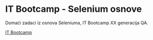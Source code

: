 # IT Bootcamp - Selenium osnove

Domaći zadaci iz osnova Seleniuma, IT Bootcamp XX generacija QA.

[IT Bootcamp](https://itbootcamp.rs/)